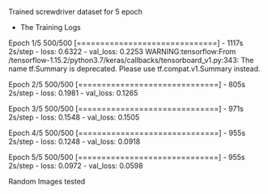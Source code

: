 Trained screwdriver dataset for 5 epoch 
- The Training Logs 

Epoch 1/5
500/500 [==============================] - 1117s 2s/step - loss: 0.6322 - val_loss: 0.2253
WARNING:tensorflow:From /tensorflow-1.15.2/python3.7/keras/callbacks/tensorboard_v1.py:343: The name tf.Summary is deprecated. Please use tf.compat.v1.Summary instead.

Epoch 2/5
500/500 [==============================] - 805s 2s/step - loss: 0.1981 - val_loss: 0.1265

Epoch 3/5
500/500 [==============================] - 971s 2s/step - loss: 0.1548 - val_loss: 0.1505

Epoch 4/5
500/500 [==============================] - 955s 2s/step - loss: 0.1248 - val_loss: 0.0918

Epoch 5/5
500/500 [==============================] - 955s 2s/step - loss: 0.0972 - val_loss: 0.0598


Random Images tested
![]()
